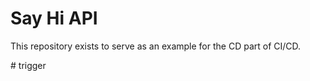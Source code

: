 # Say Hi API
This repository exists to serve as an example for the CD part of CI/CD.


#   t r i g g e r  
 